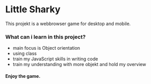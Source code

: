 <h1>Little Sharky</h1>

This projekt is a webbrowser game for desktop and mobile.

<h3>What can i learn in this project?</h3>

+ main focus is Object orientation
+ using class 
+ train my JavaScript skills in writing code
+ train my understanding with more objekt and hold my overview

<h4>Enjoy the game.</h4>
